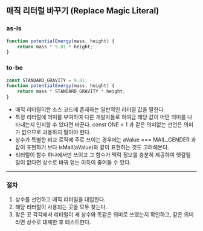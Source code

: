 ## 매직 리터럴 바꾸기 (Replace Magic Literal)

### as-is
```javascript
function potentialEnergy(mass, height) {
    return mass * 9.81 * height;
}
```

### to-be
```javascript
const STANDARD_GRAVITY = 9.81;
function potentialEnergy(mass, height) {
    return mass * STANDARD_GRAVITY * height;
}
```

* 매직 리터럴이란 소스 코드에 존재하는 일반적인 리터럴 값을 말한다.
* 특정 리터럴에 의미를 부여하여 다른 개발자들로 하여금 해당 값이 어떤 의미를 나타내는지 인지할 수 있다면 바꾼다. const ONE = 1 과 같은 의미없는 선언은 의미가 없으므로 과용하지 말아야 한다.
* 상수가 특별한 비교 로직에 주로 쓰이는 경우에는 aValue === MAIL_GENDER 과 같이 표현하기 보다 isMail(aValue)와 같이 표현하는 것도 고려해본다.
* 리터럴이 함수 하나에서만 쓰이고 그 함수가 맥락 정보를 충분히 제공하여 헷갈릴 일이 없다면 상수로 바꿔 얻는 이득이 줄어들 수 있다.

- - -

### 절차
1. 상수를 선언하고 매직 리터럴을 대입한다.
2. 해당 리터럴이 사용되는 곳을 모두 찾는다.
3. 찾은 곳 각각에서 리터럴이 새 상수와 똑같은 의미로 쓰였는지 확인하고, 같은 의미라면 상수로 대체한 후 테스트한다.
